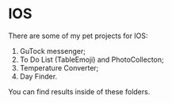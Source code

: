 # IOS
There are some of my pet projects for IOS:

1. GuTock messenger; 
2. To Do List (TableEmoji) and PhotoCollecton;
3. Temperature Converter;
4. Day Finder.

You can find results inside of these folders.
